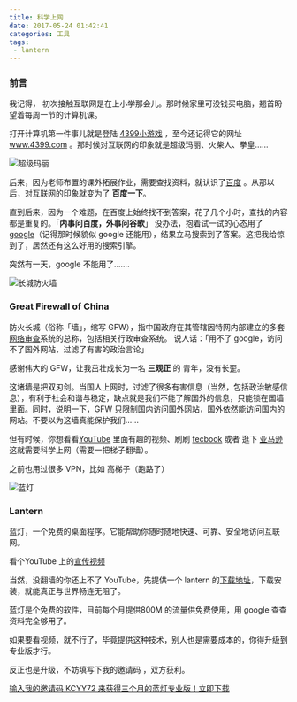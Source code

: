 ```yaml
---
title: 科学上网
date: 2017-05-24 01:42:41
categories: 工具
tags: 
 - lantern
---
```


### 前言

我记得， 初次接触互联网是在上小学那会儿。那时候家里可没钱买电脑，翘首盼望着每周一节的计算机课。

打开计算机第一件事儿就是登陆 [4399小游戏](http://www.4399.com/) ，至今还记得它的网址 www.4399.com 。那时候对互联网的印象就是超级玛丽、火柴人、拳皇......

![超级玛丽](http://www.flymot.com/games/vidpic/9311/9311.jpg)

<!-- more -->

后来，因为老师布置的课外拓展作业，需要查找资料，就认识了[百度](www.baidu.com) 。从那以后，对互联网的印象就变为了 **百度一下**。

直到后来，因为一个难题，在百度上始终找不到答案，花了几个小时，查找的内容都是重复的。「**内事问百度，外事问谷歌**」 没办法，抱着试一试的心态用了 [google](www.google.com)（记得那时候貌似 google 还能用），结果立马搜索到了答案。这把我给惊到了，居然还有这么好用的搜索引擎。

突然有一天，google 不能用了.......







![长城防火墙](https://chinadailymail.files.wordpress.com/2013/09/25-great-firewall-of-china.jpg)



### Great Firewall of China

防火长城（俗称「墙」，缩写 GFW），指中国政府在其管辖因特网内部建立的多套[网络审查](http://baike.baidu.com/item/%E7%BD%91%E7%BB%9C%E5%AE%A1%E6%9F%A5)系统的总称，包括相关行政审查系统。 说人话：「用不了 google，访问不了国外网站，过滤了有害的政治言论」

感谢伟大的 GFW，让我茁壮成长为一名 **三观正** 的 青年，没有长歪。



这堵墙是把双刃剑。当国人上网时，过滤了很多有害信息（当然，包括政治敏感信息），有利于社会和谐与稳定，缺点就是我们不能了解国外的信息，只能锁在国墙里面。同时，说明一下，GFW 只限制国内访问国外网站，国外依然能访问国内的网站。不要以为这墙真能保护我们......



但有时候，你想看看[YouTube](https://www.youtube.com/) 里面有趣的视频、刷刷 [fecbook](https://www.facebook.com) 或者 逛下 [亚马逊](https://www.amazon.cn/) 这就需要科学上网（需要一把梯子翻墙）。

之前也用过很多 VPN，比如 高梯子（跑路了）







![蓝灯](https://getlantern.org/static/images/headerlogo.png)

### Lantern

蓝灯，一个免费的桌面程序。它能帮助你随时随地快速、可靠、安全地访问互联网。

看个YouTube 上的[宣传视频](https://www.youtube.com/watch?v=9IrfAPo4ASw&feature=youtu.be)

当然，没翻墙的你还上不了 YouTube，先提供一个 lantern 的[下载地址](https://github.com/getlantern/forum)，下载安装，就能真正与世界畅连无阻了。

蓝灯是个免费的软件，目前每个月提供800M 的流量供免费使用，用 google 查查资料完全够用了。

如果要看视频，就不行了，毕竟提供这种技术，别人也是需要成本的，你得升级到专业版才行。

反正也是升级，不妨填写下我的邀请码 ，双方获利。

[输入我的邀请码 KCYY72 来获得三个月的蓝灯专业版！立即下载](https://github.com/getlantern/forum)

